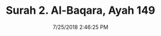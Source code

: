---
title       : "Surah 2. Al-Baqara, Ayah 149"
date        : 7/25/2018 2:46:25 PM
draft       : false
type        : "quran"
layout      : "compare"
BookCode    : "CMP"
SurahNumber : "2"
AyahNumber  : "149"
TotalAyah   : "286"
---